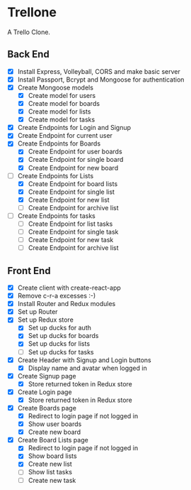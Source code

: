 # Trellone

A Trello Clone.

## Back End

* [x] Install Express, Volleyball, CORS and make basic server
* [x] Install Passport, Bcrypt and Mongoose for authentication
* [x] Create Mongoose models
  * [x] Create model for users
  * [x] Create model for boards
  * [x] Create model for lists
  * [x] Create model for tasks
* [x] Create Endpoints for Login and Signup
* [x] Create Endpoint for current user
* [x] Create Endpoints for Boards
  * [x] Create Endpoint for user boards 
  * [x] Create Endpoint for single board
  * [x] Create Endpoint for new board
* [ ] Create Endpoints for Lists
  * [x] Create Endpoint for board lists
  * [x] Create Endpoint for single list
  * [x] Create Endpoint for new list
  * [ ] Create Endpoint for archive list
* [ ] Create Endpoints for tasks
  * [ ] Create Endpoint for list tasks
  * [ ] Create Endpoint for single task
  * [ ] Create Endpoint for new task
  * [ ] Create Endpoint for archive list

## Front End

* [x] Create client with create-react-app
* [x] Remove c-r-a excesses :-)
* [x] Install Router and Redux modules
* [x] Set up Router
* [x] Set up Redux store
  * [x] Set up ducks for auth
  * [x] Set up ducks for boards
  * [x] Set up ducks for lists
  * [ ] Set up ducks for tasks
* [x] Create Header with Signup and Login buttons
  * [x] Display name and avatar when logged in
* [x] Create Signup page
  * [x] Store returned token in Redux store
* [x] Create Login page
  * [x] Store returned token in Redux store
* [x] Create Boards page
  * [x] Redirect to login page if not logged in
  * [x] Show user boards
  * [x] Create new board
* [x] Create Board Lists page
  * [x] Redirect to login page if not logged in
  * [x] Show board lists
  * [x] Create new list
  * [ ] Show list tasks
  * [ ] Create new task
